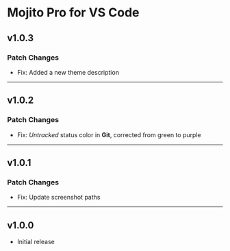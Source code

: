 # Mojito Pro for VS Code

## v1.0.3

### Patch Changes

- Fix: Added a new theme description

___

## v1.0.2

### Patch Changes

- Fix: *Untracked* status color in **Git**, corrected from green to purple

___

## v1.0.1

### Patch Changes

- Fix: Update screenshot paths

___

## v1.0.0

- Initial release
